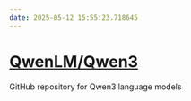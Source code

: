 ```yaml
---
date: 2025-05-12 15:55:23.718645
---
```


# [QwenLM/Qwen3](https://github.com/QwenLM/Qwen3)

GitHub repository for Qwen3 language models
